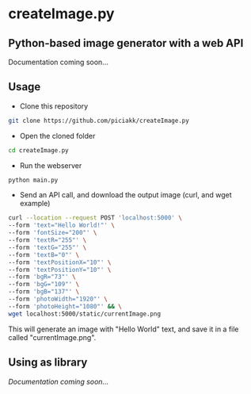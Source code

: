 # createImage.py
Python-based image generator with a web API
---
Documentation coming soon...

## Usage

- Clone this repository
```bash
git clone https://github.com/piciakk/createImage.py
```
- Open the cloned folder
```bash
cd createImage.py
```
- Run the webserver
```bash
python main.py
```
- Send an API call, and download the output image (curl, and wget example)
```bash
curl --location --request POST 'localhost:5000' \
--form 'text="Hello World!"' \
--form 'fontSize="200"' \
--form 'textR="255"' \
--form 'textG="255"' \
--form 'textB="0"' \
--form 'textPositionX="10"' \
--form 'textPositionY="10"' \
--form 'bgR="73"' \
--form 'bgG="109"' \
--form 'bgB="137"' \
--form 'photoWidth="1920"' \
--form 'photoHeight="1080"' && \
wget localhost:5000/static/currentImage.png
```

This will generate an image with "Hello World" text, and save it in a file called "currentImage.png". 

## Using as library

*Documentation coming soon...*